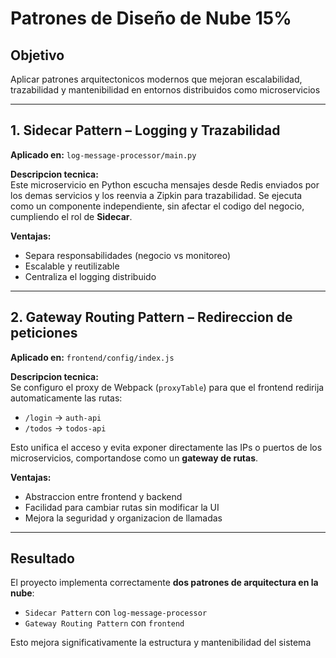 # Patrones de Diseño de Nube 15%

## Objetivo

Aplicar patrones arquitectonicos modernos que mejoran escalabilidad, trazabilidad y mantenibilidad en entornos distribuidos como microservicios

---

## 1. Sidecar Pattern – Logging y Trazabilidad

**Aplicado en:** `log-message-processor/main.py`

**Descripcion tecnica:**  
Este microservicio en Python escucha mensajes desde Redis enviados por los demas servicios y los reenvia a Zipkin para trazabilidad. Se ejecuta como un componente independiente, sin afectar el codigo del negocio, cumpliendo el rol de **Sidecar**.

**Ventajas:**
- Separa responsabilidades (negocio vs monitoreo)
- Escalable y reutilizable
- Centraliza el logging distribuido

---

## 2. Gateway Routing Pattern – Redireccion de peticiones

**Aplicado en:** `frontend/config/index.js`

**Descripcion tecnica:**  
Se configuro el proxy de Webpack (`proxyTable`) para que el frontend redirija automaticamente las rutas:

- `/login` → `auth-api`
- `/todos` → `todos-api`

Esto unifica el acceso y evita exponer directamente las IPs o puertos de los microservicios, comportandose como un **gateway de rutas**.

**Ventajas:**
- Abstraccion entre frontend y backend
- Facilidad para cambiar rutas sin modificar la UI
- Mejora la seguridad y organizacion de llamadas

---

## Resultado

El proyecto implementa correctamente **dos patrones de arquitectura en la nube**:

- `Sidecar Pattern` con `log-message-processor`
- `Gateway Routing Pattern` con `frontend`

Esto mejora significativamente la estructura y mantenibilidad del sistema
